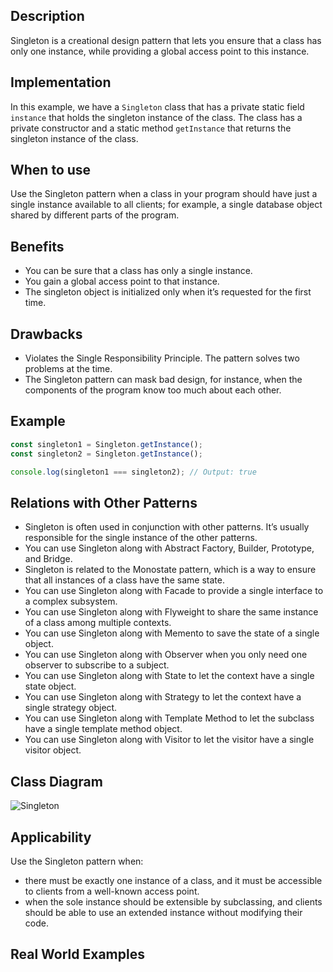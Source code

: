 ## Description
Singleton is a creational design pattern that lets you ensure that a class has only one instance, while providing a global access point to this instance.

## Implementation
In this example, we have a `Singleton` class that has a private static field `instance` that holds the singleton instance of the class. The class has a private constructor and a static method `getInstance` that returns the singleton instance of the class.

## When to use
Use the Singleton pattern when a class in your program should have just a single instance available to all clients; for example, a single database object shared by different parts of the program.

## Benefits
- You can be sure that a class has only a single instance.
- You gain a global access point to that instance.
- The singleton object is initialized only when it’s requested for the first time.

## Drawbacks
- Violates the Single Responsibility Principle. The pattern solves two problems at the time.
- The Singleton pattern can mask bad design, for instance, when the components of the program know too much about each other.

## Example
```typescript
const singleton1 = Singleton.getInstance();
const singleton2 = Singleton.getInstance();

console.log(singleton1 === singleton2); // Output: true
```

## Relations with Other Patterns
- Singleton is often used in conjunction with other patterns. It’s usually responsible for the single instance of the other patterns.
- You can use Singleton along with Abstract Factory, Builder, Prototype, and Bridge.
- Singleton is related to the Monostate pattern, which is a way to ensure that all instances of a class have the same state.
- You can use Singleton along with Facade to provide a single interface to a complex subsystem.
- You can use Singleton along with Flyweight to share the same instance of a class among multiple contexts.
- You can use Singleton along with Memento to save the state of a single object.
- You can use Singleton along with Observer when you only need one observer to subscribe to a subject.
- You can use Singleton along with State to let the context have a single state object.
- You can use Singleton along with Strategy to let the context have a single strategy object.
- You can use Singleton along with Template Method to let the subclass have a single template method object.
- You can use Singleton along with Visitor to let the visitor have a single visitor object.

## Class Diagram
![Singleton](https://upload.wikimedia.org/wikipedia/commons/d/dc/Singleton_pattern_uml.png)

## Applicability
Use the Singleton pattern when:
- there must be exactly one instance of a class, and it must be accessible to clients from a well-known access point.
- when the sole instance should be extensible by subclassing, and clients should be able to use an extended instance without modifying their code.

## Real World Examples